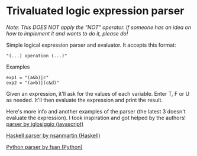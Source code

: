 # Trivaluated logic expression parser

*Note: This DOES NOT apply the "NOT" operator. If someone has an idea on how to implement it and wants to do it, please do!*


Simple logical expression parser and evaluator. It accepts this format:

```text
"(...) operation (...)"
```

Examples
```text
exp1 = "(a&b)|c"
exp2 = "(a>b)|(c&d)"
```

Given an expression, it'll ask for the values of each variable. Enter T, F or U as needed.
It'll then evaluate the expression and print the result.


Here's more info and another examples of the parser (the latest 3 doesn't evaluate the expression). I took inspiration and got helped by the authors!
[parser by iglosiggio (javascript)](https://gist.github.com/iglosiggio/b9f0452123160fe147488bf348047605)

[Haskell parser by nsanmartin (Haskell)](https://gist.github.com/nsanmartin/e7edd30d3689a14a0edfa4caab0098e2)

[Python parser by fsan (Python)](https://tildegit.org/fsan/amor-plastico/src/branch/master/main.py)
